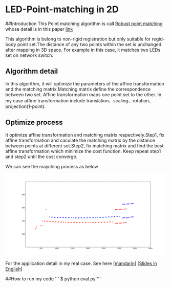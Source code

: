 # LED-Point-matching in 2D

##Introduction
This Point matching algorithm is call [Robust point matching](https://en.wikipedia.org/wiki/Point_set_registration#Robust_point_matching) whose detail is in this paper [link](https://www.cise.ufl.edu/~anand/pdf/prrevfinal.pdf)

This algorithm is belong to non-rigid registration but only suitable for regid-body point set.The distance of any two points within the set is unchanged after mapping in 3D space. For example in this case, it matches two LEDs set on network switch.

## Algorithm detail
In this algorithm, it will optimize the parameters of the affine transformation and the matching matrix.Matching matrix define the correspondence between two set. Affine transformation maps one point set to the other. In my case affine transformation include translation、scaling、rotation、projection(1-point).

## Optimize process
It optimize affine transformation and matching matrix respectively.Step1, fix affine transformation and caculate the matching matrix by the distance between points at different set.Step2, fix matching matrix and find the best affine transformation which minimize the cost function. Keep repeat step1 and step2 until the cost converge.

We can see the mayching process as below

![Matching Demo](https://github.com/LI-ZONG-HAN/LED-Point-matching/blob/master/Matching_Animation.gif)

For the application detail in my real case. See here [[mandarin]](https://zongsoftwarenote.blogspot.com/2018/01/point-matching-algorithm-for-rigid-body.html#more) [[Slides in English]](https://docs.google.com/presentation/d/1WqPyfLMDJUNg_eXAg0ISzHjTDkNoBHfAsP43zSk7MYU/edit#slide=id.g2f647f410e_0_66)

##How to run my code
'''
$ python eval.py
'''
